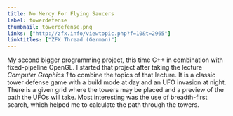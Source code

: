```yaml
---
title: No Mercy For Flying Saucers
label: towerdefense
thumbnail: towerdefense.png
links: ["http://zfx.info/viewtopic.php?f=10&t=2965"]
linktitles: ["ZFX Thread (German)"]
---
```

My second bigger programming project, this time C++ in combination with fixed-pipeline OpenGL. I started that project after taking the lecture *Computer Graphics 1* to combine the topics of that lecture. It is a classic tower defense game with a build mode at day and an UFO invasion at night. There is a given grid where the towers may be placed and a preview of the path the UFOs will take. Most interesting was the use of breadth-first search, which helped me to calculate the path through the towers.